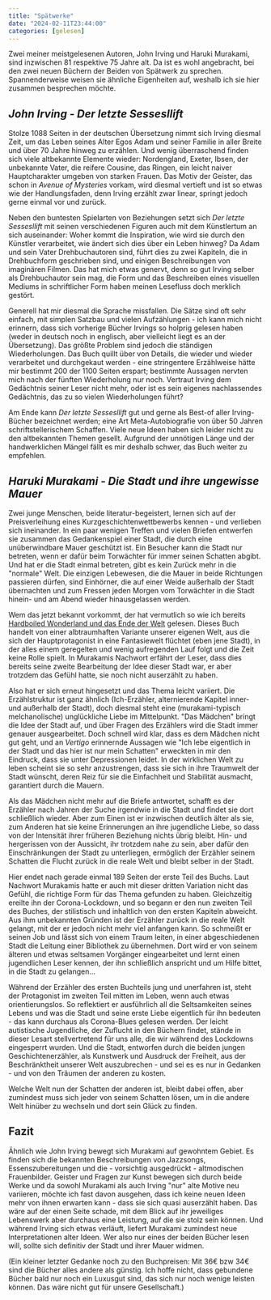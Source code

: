 ```yaml
---
title: "Spätwerke"
date: "2024-02-11T23:44:00"
categories: [gelesen]
---
```


Zwei meiner meistgelesenen Autoren, John Irving und Haruki Murakami, sind inzwischen 81 respektive 75 Jahre alt. Da ist es wohl angebracht, bei den zwei neuen Büchern der Beiden von Spätwerk zu sprechen. Spannenderweise weisen sie ähnliche Eigenheiten auf, weshalb ich sie hier zusammen besprechen möchte.

## _John Irving - Der letzte Sessesllift_

Stolze 1088 Seiten in der deutschen Übersetzung nimmt sich Irving diesmal Zeit, um das Leben seines Alter Egos Adam und seiner Familie in aller Breite und über 70 Jahre hinweg zu erzählen. Und wenig überraschend finden sich viele altbekannte Elemente wieder: Nordengland, Exeter, Ibsen, der unbekannte Vater, die reifere Cousine, das Ringen, ein leicht naiver Hauptcharakter umgeben von starken Frauen. Das Motiv der Geister, das schon in _Avenue of Mysteries_ vorkam, wird diesmal vertieft und ist so etwas wie der Handlungsfaden, denn Irving erzählt zwar linear, springt jedoch gerne einmal vor und zurück.

Neben den buntesten Spielarten von Beziehungen setzt sich _Der letzte Sessesllift_ mit seinen verschiedenen Figuren auch mit dem Künstlertum an sich auseinander: Woher kommt die Inspiration, wie wird sie durch den Künstler verarbeitet, wie ändert sich dies über ein Leben hinweg? Da Adam und sein Vater Drehbuchautoren sind, führt dies zu zwei Kapiteln, die in Drehbuchform geschrieben sind, und einigen Beschreibungen von imaginären Filmen. Das hat mich etwas genervt, denn so gut Irving selber als Drehbuchautor sein mag, die Form und das Beschreiben eines visuellen Mediums in schriftlicher Form haben meinen Lesefluss doch merklich gestört.

Generell hat mir diesmal die Sprache missfallen. Die Sätze sind oft sehr einfach, mit simplen Satzbau und vielen Aufzählungen - ich kann mich nicht erinnern, dass sich vorherige Bücher Irvings so holprig gelesen haben (weder in deutsch noch in englisch, aber vielleicht liegt es an der Übersetzung). Das größte Problem sind jedoch die ständigen Wiederholungen. Das Buch quillt über von Details, die wieder und wieder verarbeitet und durchgekaut werden - eine stringentere Erzählweise hätte mir bestimmt 200 der 1100 Seiten erspart; bestimmte Aussagen nervten mich nach der fünften Wiederholung nur noch. Vertraut Irving dem Gedächtnis seiner Leser nicht mehr, oder ist es sein eigenes nachlassendes Gedächtnis, das zu so vielen Wiederholungen führt?

Am Ende kann _Der letzte Sessesllift_ gut und gerne als Best-of aller Irving-Bücher bezeichnet werden; eine Art Meta-Autobiografie von über 50 Jahren schriftstellerischem Schaffen. Viele neue Ideen haben sich leider nicht zu den altbekannten Themen gesellt. Aufgrund der unnötigen Länge und der handwerklichen Mängel fällt es mir deshalb schwer, das Buch weiter zu empfehlen.

## _Haruki Murakami - Die Stadt und ihre ungewisse Mauer_

Zwei junge Menschen, beide literatur-begeistert, lernen sich auf der Preisverleihung eines Kurzgeschichtenwettbewerbs kennen - und verlieben sich ineinander. In ein paar wenigen Treffen und vielen Briefen entwerfen sie zusammen das Gedankenspiel einer Stadt, die durch eine unüberwindbare Mauer geschützt ist. Ein Besucher kann die Stadt nur betreten, wenn er dafür beim Torwächter für immer seinen Schatten abgibt. Und hat er die Stadt einmal betreten, gibt es kein Zurück mehr in die "normale" Welt. Die einzigen Lebewesen, die die Mauer in beide Richtungen passieren dürfen, sind Einhörner, die auf einer Weide außerhalb der Stadt übernachten und zum Fressen jeden Morgen vom Torwächter in die Stadt hinein- und am Abend wieder hinausgelassen werden.

Wem das jetzt bekannt vorkommt, der hat vermutlich so wie ich bereits [Hardboiled Wonderland und das Ende der Welt](/2011/07/12/hard-boiled-wonderland-und-das-ende-der-welt/) gelesen. Dieses Buch handelt von einer albtraumhaften Variante unserer eigenen Welt, aus die sich der Hauptprotagonist in eine Fantasiewelt flüchtet (eben jene Stadt), in der alles einem geregelten und wenig aufregenden Lauf folgt und die Zeit keine Rolle spielt. In Murakamis Nachwort  erfährt der Leser, dass dies bereits seine zweite Bearbeitung der Idee dieser Stadt war, er aber trotzdem das Gefühl hatte, sie noch nicht auserzählt zu haben.

Also hat er sich erneut hingesetzt und das Thema leicht variiert. Die Erzählstruktur ist ganz ähnlich (Ich-Erzähler, alternierende Kapitel inner- und außerhalb der Stadt), doch diesmal steht eine (murakami-typisch melchanolische) unglückliche Liebe im Mittelpunkt. "Das Mädchen" bringt die Idee der Stadt auf, und über Fragen des Erzählers wird die Stadt immer genauer ausgearbeitet. Doch schnell wird klar, dass es dem Mädchen nicht gut geht, und an _Vertigo_ erinnernde Aussagen wie "Ich lebe eigentlich in der Stadt und das hier ist nur mein Schatten" erweckten in mir den Eindruck, dass sie unter Depressionen leidet. In der wirklichen Welt zu leben scheint sie so sehr anzustrengen, dass sie sich in ihre Traumwelt der Stadt wünscht, deren Reiz für sie die Einfachheit und Stabilität ausmacht, garantiert durch die Mauern.

Als das Mädchen nicht mehr auf die Briefe antwortet, schafft es der Erzähler nach Jahren der Suche irgendwie in die Stadt und findet sie dort schließlich wieder. Aber zum Einen ist er inzwischen deutlich älter als sie, zum Anderen hat sie keine Erinnerungen an ihre jugendliche Liebe, so dass von der Intensität ihrer früheren Beziehung nichts übrig bleibt. Hin- und hergerissen von der Aussicht, ihr trotzdem nahe zu sein, aber dafür den Einschränkungen der Stadt zu unterliegen, ermöglich der Erzähler seinem Schatten die Flucht zurück in die reale Welt und bleibt selber in der Stadt.

Hier endet nach gerade einmal 189 Seiten der erste Teil des Buchs. Laut Nachwort Murakamis hatte er auch mit dieser dritten Variation nicht das Gefühl, die richtige Form für das Thema gefunden zu haben. Gleichzeitig ereilte ihn der Corona-Lockdown, und so begann er den nun zweiten Teil des Buches, der stilistisch und inhaltlich von den ersten Kapiteln abweicht. Aus ihm unbekannten Gründen ist der Erzähler zurück in die reale Welt gelangt, mit der er jedoch nicht mehr viel anfangen kann. So schmeißt er seinen Job und lässt sich von einem Traum leiten, in einer abgeschiedenen Stadt die Leitung einer Bibliothek zu übernehmen. Dort wird er von seinem älteren und etwas seltsamen Vorgänger eingearbeitet und lernt einen jugendlichen Leser kennen, der ihn schließlich anspricht und um Hilfe bittet, in die Stadt zu gelangen... 

Während der Erzähler des ersten Buchteils jung und unerfahren ist, steht der Protagonist im zweiten Teil mitten im Leben, wenn auch etwas orientierungslos. So reflektiert er ausführlich all die Seltsamkeiten seines Lebens und was die Stadt und seine erste Liebe eigentlich für ihn bedeuten - das kann durchaus als Corona-Blues gelesen werden. Der leicht autistische Jugendliche, der Zuflucht in den Büchern findet, stände in dieser Lesart stellvertretend für uns alle, die wir während des Lockdowns eingesperrt wurden. Und die Stadt, entworfen durch die beiden jungen Geschichtenerzähler, als Kunstwerk und Ausdruck der Freiheit, aus der Beschränktheit unserer Welt auszubrechen - und sei es es nur in Gedanken - und von den Träumen der anderen zu kosten.

Welche Welt nun der Schatten der anderen ist, bleibt dabei offen, aber zumindest muss sich jeder von seinem Schatten lösen, um in die andere Welt hinüber zu wechseln und dort sein Glück zu finden.

## Fazit

Ähnlich wie John Irving bewegt sich Murakami auf gewohntem Gebiet. Es finden sich die bekannten Beschreibungen von Jazzsongs, Essenszubereitungen und die - vorsichtig ausgedrückt - altmodischen Frauenbilder. Geister und Fragen zur Kunst bewegen sich durch beide Werke und da sowohl Murakami als auch Irving "nur" alte Motive neu variieren, möchte ich fast davon ausgehen, dass ich keine neuen Ideen mehr von ihnen erwarten kann - dass sie sich quasi auserzählt haben. Das wäre auf der einen Seite schade, mit dem Blick auf ihr jeweiliges Lebenswerk aber durchaus eine Leistung, auf die sie stolz sein können. Und während Irving sich etwas verläuft, liefert Murakami zumindest neue Interpretationen alter Ideen. Wer also nur eines der beiden Bücher lesen will, sollte sich definitiv der Stadt und ihrer Mauer widmen.

(Ein kleiner letzter Gedanke noch zu den Buchpreisen: Mit 36€ bzw 34€ sind die Bücher alles andere als günstig. Ich hoffe nicht, dass gebundene Bücher bald nur noch ein Luxusgut sind, das sich nur noch wenige leisten können. Das wäre nicht gut für unsere Gesellschaft.)